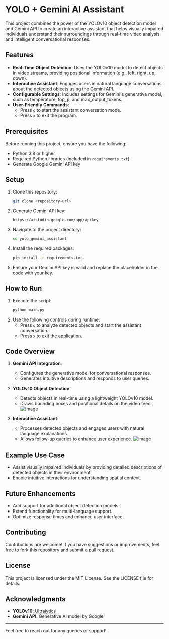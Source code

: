 # YOLO + Gemini AI Assistant

This project combines the power of the YOLOv10 object detection model and Gemini API to create an interactive assistant that helps visually impaired individuals understand their surroundings through real-time video analysis and intelligent conversational responses.

## Features

- **Real-Time Object Detection**: Uses the YOLOv10 model to detect objects in video streams, providing positional information (e.g., left, right, up, down).
- **Interactive Assistant**: Engages users in natural language conversations about the detected objects using the Gemini API.
- **Configurable Settings**: Includes settings for Gemini's generative model, such as temperature, top_p, and max_output_tokens.
- **User-Friendly Commands**:
  - Press `q` to start the assistant conversation mode.
  - Press `x` to exit the program.

## Prerequisites

Before running this project, ensure you have the following:

- Python 3.8 or higher
- Required Python libraries (included in `requirements.txt`)
- Generate Google Gemini API key

## Setup

1. Clone this repository:
   ```bash
   git clone <repository-url>
   ```
2. Generate Gemini API key:
   ```bash
   https://aistudio.google.com/app/apikey
   ```
3. Navigate to the project directory:
   ```bash
   cd yolo_gemini_assistant
   ```
4. Install the required packages:
   ```bash
   pip install -r requirements.txt
   ```
5. Ensure your Gemini API key is valid and replace the placeholder in the code with your key.

## How to Run

1. Execute the script:
   ```bash
   python main.py
   ```
2. Use the following controls during runtime:
   - Press `q` to analyze detected objects and start the assistant conversation.
   - Press `x` to exit the application.

## Code Overview

1. **Gemini API Integration**:
   - Configures the generative model for conversational responses.
   - Generates intuitive descriptions and responds to user queries.
2. **YOLOv10 Object Detection**:
   - Detects objects in real-time using a lightweight YOLOv10 model.
   - Draws bounding boxes and positional details on the video feed.
![image](https://github.com/user-attachments/assets/e3576d59-7804-4c34-8502-52d3ccee5f84)

3. **Interactive Assistant**:
   - Processes detected objects and engages users with natural language explanations.
   - Allows follow-up queries to enhance user experience.
![image](https://github.com/user-attachments/assets/b2b1813e-9c8c-487a-9246-75e587850a9e)


## Example Use Case

- Assist visually impaired individuals by providing detailed descriptions of detected objects in their environment.
- Enable intuitive interactions for understanding spatial context.

## Future Enhancements

- Add support for additional object detection models.
- Extend functionality for multi-language support.
- Optimize response times and enhance user interface.

## Contributing

Contributions are welcome! If you have suggestions or improvements, feel free to fork this repository and submit a pull request.

## License

This project is licensed under the MIT License. See the LICENSE file for details.

## Acknowledgments

- **YOLOv10**: [Ultralytics](https://github.com/ultralytics/yolov5)
- **Gemini API**: Generative AI model by Google

---

Feel free to reach out for any queries or support!
